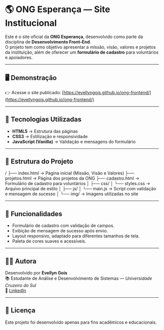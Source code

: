 # 🌎 ONG Esperança — Site Institucional

Este é o site oficial da **ONG Esperança**, desenvolvido como parte da disciplina de **Desenvolvimento Front-End**.  
O projeto tem como objetivo apresentar a missão, visão, valores e projetos da instituição, além de oferecer um **formulário de cadastro** para voluntários e apoiadores.

---

## 🖥️ Demonstração
👉 Acesse o site publicado: [https://evellyngois.github.io/ong-frontend/](https://evellyngois.github.io/ong-frontend/)

---

## 🧱 Tecnologias Utilizadas
- **HTML5** → Estrutura das páginas  
- **CSS3** → Estilização e responsividade  
- **JavaScript (Vanilla)** → Validação e mensagens do formulário  

---

## 📂 Estrutura do Projeto
/
├── index.html          → Página inicial (Missão, Visão e Valores)
├── projetos.html       → Página dos projetos da ONG
├── cadastro.html       → Formulário de cadastro para voluntários
│
├── css/
│   └── styles.css      → Arquivo principal de estilo
│
├── js/
│   └── main.js         → Script com validação e mensagem de sucesso
│
└── img/                → Imagens utilizadas no site

---

## 🚀 Funcionalidades
- Formulário de cadastro com validação de campos.  
- Exibição de mensagem de sucesso após envio.  
- Layout responsivo, adaptado para diferentes tamanhos de tela.  
- Paleta de cores suaves e acessíveis.  

---

## 👩‍💻 Autora
Desenvolvido por **Evellyn Gois**  
📚 Estudante de Análise e Desenvolvimento de Sistemas — *Universidade Cruzeiro do Sul*  
🔗 [LinkedIn](https://www.linkedin.com/in/evellyngois)

---

## 📄 Licença
Este projeto foi desenvolvido apenas para fins acadêmicos e educacionais.
